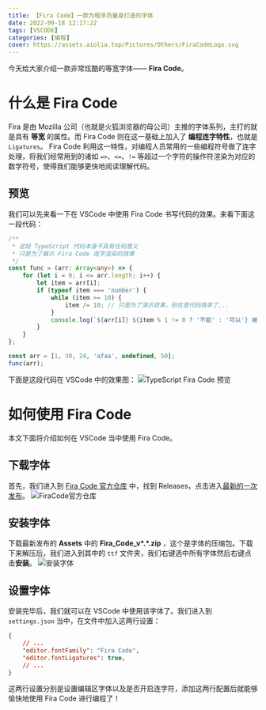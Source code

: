 ```yaml
---
title: 【Fira Code】一款为程序员量身打造的字体
date: 2022-09-18 12:17:22
tags: [VSCODE]
categories: [编程]
cover: https://assets.aiolia.top/Pictures/Others/FiraCodeLogo.svg
---
```


今天给大家介绍一款非常炫酷的等宽字体—— **Fira Code**。

<!-- more -->

<!-- toc -->

# 什么是 Fira Code

Fira 是由 Mozilla 公司（也就是火狐浏览器的母公司）主推的字体系列，主打的就是具有 **等宽** 的属性。而 Fira Code 则在这一基础上加入了 **编程连字特性**，也就是 `Ligatures`。
Fira Code 利用这一特性，对编程人员常用的一些编程符号做了连字处理，将我们经常用到的诸如 `=>`、`<=`、`!=` 等超过一个字符的操作符渲染为对应的数学符号，使得我们能够更快地阅读理解代码。

## 预览

我们可以先来看一下在 VSCode 中使用 Fira Code 书写代码的效果。来看下面这一段代码：
```ts
/**
 * 这段 TypeScript 代码本身不具有任何意义
 * 只是为了展示 Fira Code 连字渲染的效果
 */
const func = (arr: Array<any>) => {
	for (let i = 0; i <= arr.length; i++) {
		let item = arr[i];
		if (typeof item === 'number') {
			while (item >= 10) {
				item /= 10; // 只是为了演示效果，别在意代码效率了...
			}
			console.log(`${arr[i]} ${item % 1 != 0 ? '不能' : '可以'} 被 10 整除`);
		}
	}
};

const arr = [1, 30, 24, 'afaa', undefined, 50];
func(arr);

```
下面是这段代码在 VSCode 中的效果图：
![TypeScript Fira Code 预览](https://assets.aiolia.top/Pictures/Others/20220918125944.png)

# 如何使用 Fira Code

本文下面将介绍如何在 VSCode 当中使用 Fira Code。

## 下载字体

首先，我们进入到 [Fira Code 官方仓库](https://github.com/tonsky/FiraCode) 中，找到 Releases，点击进入[最新的一次发布](https://github.com/tonsky/FiraCode/releases/latest)。
![FiraCode官方仓库](https://assets.aiolia.top/Pictures/Others/20220918123410.png)

## 安装字体

下载最新发布的 **Assets** 中的 **Fira_Code_v\*.\*.zip** ，这个是字体的压缩包。下载下来解压后，我们进入到其中的 `ttf` 文件夹，我们右键选中所有字体然后右键点击**安装**。
![安装字体](https://assets.aiolia.top/Pictures/Others/20220918124037.png)

## 设置字体

安装完毕后，我们就可以在 VSCode 中使用该字体了。我们进入到 `settings.json` 当中，在文件中加入这两行设置：
```json
{
    // ...
    "editor.fontFamily": "Fira Code",
    "editor.fontLigatures": true,
    // ...
}
```
这两行设置分别是设置编辑区字体以及是否开启连字符，添加这两行配置后就能够愉快地使用 Fira Code 进行编程了！